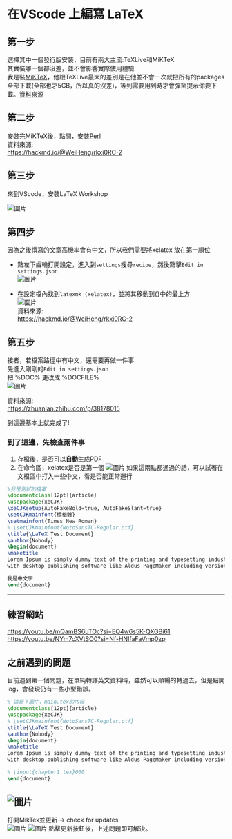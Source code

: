 #   在VScode 上編寫 LaTeX
##   第一步  
選擇其中一個發行版安裝，目前有兩大主流:TeXLive和MiKTeX  
其實裝哪一個都沒差，並不會影響實際使用體驗  
我是裝[MiKTeX](https://miktex.org/download)，他跟TeXLive最大的差別是在他並不會一次就把所有的packages全部下載(全部也才5GB，所以真的沒差)，等到需要用到時才會彈窗提示你要下載。[資料來源](https://medium.com/@Yich_2826/latex-latex%E5%92%8Cxelatex%E5%AE%89%E8%A3%9D%E5%BF%83%E5%BE%97-9ca78cf583b8)  

##   第二步  
安裝完MiKTeX後，點開，安裝[Perl](https://strawberryperl.com/)  
資料來源:  
https://hackmd.io/@WeiHeng/rkxi0RC-2
##   第三步 
來到VScode，安裝LaTeX Workshop  

![圖片](https://github.com/kenric87/journal/blob/main/latex%E4%BD%BF%E7%94%A8%E4%BB%8B%E7%B4%B9/image/6.png?raw=true)

##   第四步  
因為之後撰寫的文章高機率會有中文，所以我們需要將xelatex 放在第一順位  
*   點左下齒輪打開設定，進入到`settings`搜尋`recipe`，然後點擊`Edit in settings.json`  
![圖片](https://github.com/kenric87/journal/blob/main/latex%E4%BD%BF%E7%94%A8%E4%BB%8B%E7%B4%B9/image/7.png?raw=true)  

*   在設定檔內找到`latexmk (xelatex)`，並將其移動到{}中的最上方  
![圖片](https://github.com/kenric87/journal/blob/main/latex%E4%BD%BF%E7%94%A8%E4%BB%8B%E7%B4%B9/image/8.png?raw=true)  
資料來源:  
https://hackmd.io/@WeiHeng/rkxi0RC-2


##   第五步  
接者，若檔案路徑中有中文，還需要再做一件事  
先進入剛剛的`Edit in settings.json`  
把 %DOC% 更改成 %DOCFILE%  
![圖片](https://github.com/kenric87/journal/blob/main/latex%E4%BD%BF%E7%94%A8%E4%BB%8B%E7%B4%B9/image/9.png?raw=true)

資料來源:  
https://zhuanlan.zhihu.com/p/38178015  

到這邊基本上就完成了!
###  到了這邊，先檢查兩件事
1.  存檔後，是否可以**自動**生成PDF
2.  在命令區，xelatex是否是第一個
![圖片](https://github.com/kenric87/journal/blob/main/latex%E4%BD%BF%E7%94%A8%E4%BB%8B%E7%B4%B9/image/4.png?raw=true)
如果這兩點都通過的話，可以試著在文檔區中打入一些中文，看是否能正常運行

```latex
%我是測試的檔案
\documentclass[12pt]{article}
\usepackage{xeCJK}
\xeCJKsetup{AutoFakeBold=true, AutoFakeSlant=true}
\setCJKmainfont{標楷體}
\setmainfont{Times New Roman}
% \setCJKmainfont{NotoSansTC-Regular.otf}
\title{\LaTeX Test Document}
\author{Nobody}
\begin{document}
\maketitle
Lorem Ipsum is simply dummy text of the printing and typesetting industry. Lorem Ipsum has been the industry's standard dummy text ever since the 1500s, when an unknown printer took a galley of type and scrambled it to make a type specimen book. It has survived not only five centuries, but also the leap into electronic typesetting, remaining essentially unchanged. It was popularised in the 1960s with the release of Letraset sheets containing Lorem Ipsum passages, and more recently 
with desktop publishing software like Aldus PageMaker including versions of Lorem Ipsum.

我是中文字
\end{document}
```

---
##   練習網站
https://youtu.be/mQamBS6uTOc?si=EQ4w6s5K-QXGBi61  
https://youtu.be/NYm7cXVtSO0?si=Nf-HNIfaFaVmp0zp  


##  之前遇到的問題
目前遇到第一個問題，在單純轉譯英文資料時，雖然可以順暢的轉過去，但是點開log，會發現仍有一些小型錯誤。
```latex
% 這是下圖中，main.tex的內容
\documentclass[12pt]{article}
\usepackage{xeCJK}
% \setCJKmainfont{NotoSansTC-Regular.otf}
\title{\LaTeX Test Document}
\author{Nobody}
\begin{document}
\maketitle
Lorem Ipsum is simply dummy text of the printing and typesetting industry. Lorem Ipsum has been the industry's standard dummy text ever since the 1500s, when an unknown printer took a galley of type and scrambled it to make a type specimen book. It has survived not only five centuries, but also the leap into electronic typesetting, remaining essentially unchanged. It was popularised in the 1960s with the release of Letraset sheets containing Lorem Ipsum passages, and more recently 
with desktop publishing software like Aldus PageMaker including versions of Lorem Ipsum.

% \input{chapter1.tex}000
\end{document}
```
![圖片](https://github.com/kenric87/journal/blob/main/latex%E4%BD%BF%E7%94%A8%E4%BB%8B%E7%B4%B9/image/1.png?raw=true)
---------
打開MikTex並更新 &rarr; check for updates  
![圖片](https://github.com/kenric87/journal/blob/main/latex%E4%BD%BF%E7%94%A8%E4%BB%8B%E7%B4%B9/image/2.png?raw=true)
![圖片](https://github.com/kenric87/journal/blob/main/latex%E4%BD%BF%E7%94%A8%E4%BB%8B%E7%B4%B9/image/3.png?raw=true)
點擊更新按鈕後，上述問題即可解決。